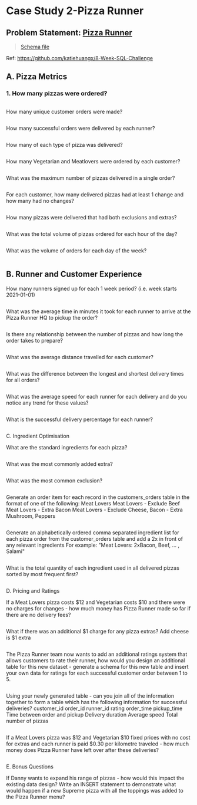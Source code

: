 # Case Study 2-Pizza Runner

## Problem Statement: [Pizza Runner](https://8weeksqlchallenge.com/case-study-2/)

> [Schema file](SQLSchema/CaseStudy_2_PizzaRunner.sql)

Ref: https://github.com/katiehuangx/8-Week-SQL-Challenge

## A. Pizza Metrics

### 1. How many pizzas were ordered?

```sql

```

How many unique customer orders were made?

```sql

```

How many successful orders were delivered by each runner?

```sql

```

How many of each type of pizza was delivered?

```sql

```

How many Vegetarian and Meatlovers were ordered by each customer?

```sql

```

What was the maximum number of pizzas delivered in a single order?

```sql

```

For each customer, how many delivered pizzas had at least 1 change and how many had no changes?

```sql

```

How many pizzas were delivered that had both exclusions and extras?

```sql

```

What was the total volume of pizzas ordered for each hour of the day?

```sql

```

What was the volume of orders for each day of the week?

```sql

```

## B. Runner and Customer Experience

How many runners signed up for each 1 week period? (i.e. week starts 2021-01-01)

```sql

```

What was the average time in minutes it took for each runner to arrive at the Pizza Runner HQ to pickup the order?

```sql

```

Is there any relationship between the number of pizzas and how long the order takes to prepare?

```sql

```

What was the average distance travelled for each customer?

```sql

```

What was the difference between the longest and shortest delivery times for all orders?

```sql

```

What was the average speed for each runner for each delivery and do you notice any trend for these values?

```sql

```

What is the successful delivery percentage for each runner?

```sql

```

C. Ingredient Optimisation

What are the standard ingredients for each pizza?

```sql

```

What was the most commonly added extra?

```sql

```

What was the most common exclusion?

```sql

```

Generate an order item for each record in the customers_orders table in the format of one of the following:
Meat Lovers
Meat Lovers - Exclude Beef
Meat Lovers - Extra Bacon
Meat Lovers - Exclude Cheese, Bacon - Extra Mushroom, Peppers

```sql

```

Generate an alphabetically ordered comma separated ingredient list for each pizza order from the customer_orders table and add a 2x in front of any relevant ingredients
For example: "Meat Lovers: 2xBacon, Beef, ... , Salami"

```sql

```

What is the total quantity of each ingredient used in all delivered pizzas sorted by most frequent first?

```sql

```

D. Pricing and Ratings

If a Meat Lovers pizza costs $12 and Vegetarian costs $10 and there were no charges for changes - how much money has Pizza Runner made so far if there are no delivery fees?

```sql

```

What if there was an additional $1 charge for any pizza extras?
Add cheese is $1 extra

```sql

```

The Pizza Runner team now wants to add an additional ratings system that allows customers to rate their runner, how would you design an additional table for this new dataset - generate a schema for this new table and insert your own data for ratings for each successful customer order between 1 to 5.

```sql

```

Using your newly generated table - can you join all of the information together to form a table which has the following information for successful deliveries?
customer_id
order_id
runner_id
rating
order_time
pickup_time
Time between order and pickup
Delivery duration
Average speed
Total number of pizzas

```sql

```

If a Meat Lovers pizza was $12 and Vegetarian $10 fixed prices with no cost for extras and each runner is paid $0.30 per kilometre traveled - how much money does Pizza Runner have left over after these deliveries?

```sql

```

E. Bonus Questions

If Danny wants to expand his range of pizzas - how would this impact the existing data design? Write an INSERT statement to demonstrate what would happen if a new Supreme pizza with all the toppings was added to the Pizza Runner menu?

```sql

```

